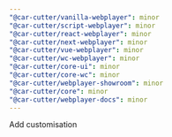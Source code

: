 ```yaml
---
"@car-cutter/vanilla-webplayer": minor
"@car-cutter/script-webplayer": minor
"@car-cutter/react-webplayer": minor
"@car-cutter/next-webplayer": minor
"@car-cutter/vue-webplayer": minor
"@car-cutter/wc-webplayer": minor
"@car-cutter/core-ui": minor
"@car-cutter/core-wc": minor
"@car-cutter/webplayer-showroom": minor
"@car-cutter/core": minor
"@car-cutter/webplayer-docs": minor
---
```


Add customisation
